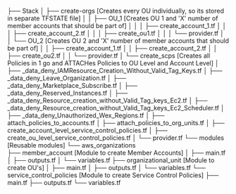 ├── Stack
│   ├── create-orgs      [Creates every OU individually, so its stored in separate TFSTATE file]
│   │   ├── OU_1         [Creates OU 1 and 'X' number of member accounts that should be part of]
│   │   │   ├── create_account_1.tf
│   │   │   ├── create_account_2.tf
│   │   │   ├── create_ou1.tf
│   │   │   └── provider.tf
│   │   └── OU_2         [Creates OU 2 and 'X' number of member accounts that should be part of]
│   │       ├── create_account_1.tf
│   │       ├── create_account_2.tf
│   │       ├── create_ou2.tf
│   │       └── provider.tf
│   └── create_scps      [Creates all Policies in 1 go and ATTACHes Policies to OU Level and Account Level]
│       ├── _data_deny_IAMResource_Creation_Without_Valid_Tag_Keys.tf
│       ├── _data_deny_Leave_Organization.tf
│       ├── _data_deny_Marketplace_Subscribe.tf
│       ├── _data_deny_Reserved_Instances.tf
│       ├── _data_deny_Resource_creation_without_Valid_Tag_keys_Ec2.tf
│       ├── _data_deny_Resource_creation_without_Valid_Tag_keys_Ec2_Scheduler.tf
│       ├── _data_deny_Unauthorized_Wex_Regions.tf
│       ├── attach_policies_to_accounts.tf
│       ├── attach_policies_to_org_units.tf
│       ├── create_account_level_service_control_policies.tf
│       ├── create_ou_level_service_control_policies.tf
│       └── provider.tf
└── modules                               [Reusable modules]
    └── aws_organizations  
        ├── member_account                [Module to create Member Accounts]
        │   ├── main.tf
        │   ├── outputs.tf
        │   └── variables.tf
        ├── organizational_unit           [Module to create OU's]
        │   ├── main.tf
        │   ├── outputs.tf
        │   └── variables.tf
        └── service_control_policies      [Module to create Service Control Policies]
            ├── main.tf
            ├── outputs.tf
            └── variables.tf